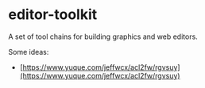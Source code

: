 # editor-toolkit
A set of tool chains for building graphics and web editors.


Some ideas:

+ [https://www.yuque.com/jeffwcx/acl2fw/rgvsuy](https://www.yuque.com/jeffwcx/acl2fw/rgvsuy)
